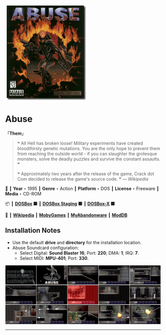 ![](Thumbnail.png "application-thumbnail")

# Abuse

「**Them**」

> ❝ All Hell has broken loose! Military experiments have created bloodthirsty genetic mutations. You are the only hope to prevent them from reaching the outside world - if you can slaughter the grotesque monsters, solve the deadly puzzles and survive the constant assaults. ❞
>
> ❝ Approximately two years after the release of the game, Crack dot Com decided to release the game's source code. ❞ — *Wikipedia*
>

📌 ┃ **Year** ‣ 1995 ┃ **Genre** ‣ Action ┃ **Platform** ‣ DOS ┃ **License** ‣ Freeware ┃ **Media** ‣ CD-ROM 

📦 ┃ **[DOSBox](https://www.dosbox.com/) 🟩** ┃ **[DOSBox Staging](https://dosbox-staging.github.io/) 🟩** ┃ **[DOSBox-X](https://dosbox-x.com/) 🟩** 

📎 ┃ **[Wikipedia](https://en.wikipedia.org/wiki/Abuse_(video_game))** ┃ **[MobyGames](https://www.mobygames.com/game/389/abuse/)** ┃ **[MyAbandonware](https://www.myabandonware.com/game/abuse-1ne)** ┃ **[ModDB](https://www.moddb.com/games/abuse)** 

## Installation Notes
- Use the default **drive** and **directory** for the installation location.
- Abuse Soundcard configuration:
  - Select Digital: **Sound Blaster 16**; Port: **220**; DMA: **1**; IRQ: **7**.
  - Select MIDI: **MPU-401**; Port: **330**.

![](Montage.png "Abuse")

---

